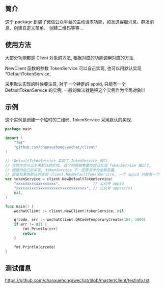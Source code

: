 ## 简介

这个 package 封装了微信公众平台的主动请求功能，如发送客服消息、群发消息、创建自定义菜单、
创建二维码等等...

## 使用方法

大部分功能都是 Client 对象的方法, 根据对应的功能调用对应的方法.

NewClient 函数的参数 TokenService 可以自己实现, 也可以用默认实现 *DefaultTokenService, 

采用默认实现的时候要注意, 对于一个特定的 appid, 只能有一个 DefaultTokenService 的实例,
一般的做法就是把这个实例作为全局对象!!!

## 示例

这个实例是创建一个临时的二维码, TokenService 采用默认的实现.
```Go
package main

import (
	"fmt"
	"github.com/chanxuehong/wechat/client"
)

// *DefaultTokenService 实现了 TokenService 接口.
// 当然你也可以不用默认的实现, 这个时候就需要你自己实现 TokenService 接口了,
// 根据你自己的实现, tokenService 不一定要求作为全局变量,
// 但是如果用默认的实现 client.NewDefaultTokenService, 一个 appid 只能有一个实例.
var tokenService = client.NewDefaultTokenService(
	"xxxxxxxxxxxxxxxxxx",               // 公众号 appid
	"xxxxxxxxxxxxxxxxxxxxxxxxxxxxxxxx", // 公众号 appsecret
	nil,
)

func main() {
	wechatClient := client.NewClient(tokenService, nil)

	qrcode, err := wechatClient.QRCodeTemporaryCreate(100, 1000)
	if err != nil {
		fmt.Println(err)
		return
	}

	fmt.Println(qrcode)
}
```

## 测试信息

https://github.com/chanxuehong/wechat/blob/master/client/testinfo.txt